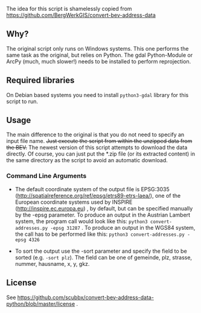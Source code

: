 The idea for this script is shamelessly copied from https://github.com/BergWerkGIS/convert-bev-address-data

## Why?

The original script only runs on Windows systems. This one performs the same task as the original, but relies on Python.
The gdal Python-Module or ArcPy (much, much slower!) needs to be installed to perform reprojection.

## Required libraries

On Debian based systems you need to install `python3-gdal` library for this script to run.

## Usage

The main difference to the original is that you do not need to specify an input file name. ~~Just execute the script from within the unzipped data from the BEV.~~ The newest version of this script attempts to download the data directly. Of course, you can just put the *.zip file (or its extracted content) in the same directory as the script to avoid an automatic download.

### Command Line Arguments

* The default coordinate system of the output file is EPSG:3035 (http://spatialreference.org/ref/epsg/etrs89-etrs-laea/), one of the European coordinate systems used by INSPIRE (http://inspire.ec.europa.eu) , by default, but can be specified manually by the -epsg parameter. To produce an output in the Austrian Lambert system, the program call would look like this: `python3 convert-addresses.py -epsg 31287` . To produce an output in the WGS84 system, the call has to be performed like this: `python3 convert-addresses.py -epsg 4326`

* To sort the output use the -sort parameter and specify the field to be sorted (e.g. `-sort plz`). The field can be one of gemeinde, plz, strasse, nummer, hausname, x, y, gkz.

## License

See https://github.com/scubbx/convert-bev-address-data-python/blob/master/license .
